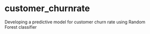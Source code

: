 # customer_churnrate

Developing a predictive model for customer churn rate using Random Forest classifier

